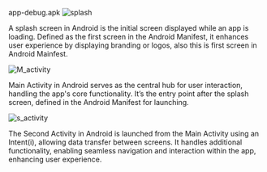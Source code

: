 app-debug.apk
![splash](https://github.com/user-attachments/assets/4b79e772-dcdf-4aeb-b4cf-1c6cb6c64948)

A splash screen in Android is the initial screen displayed while an app is loading. Defined as the first screen in the Android Manifest, it enhances user experience by displaying branding or logos, also this is first screen in Android Mainfest.

![M_activity](https://github.com/user-attachments/assets/52d65837-f94f-46aa-95bf-1583188eaa4f)

Main Activity in Android serves as the central hub for user interaction, handling the app's core functionality. It’s the entry point after the splash screen, defined in the Android Manifest for launching.

![s_activity](https://github.com/user-attachments/assets/79cc6728-7e75-4075-ade8-cc7879009165)

The Second Activity in Android is launched from the Main Activity using an Intent(i), allowing data transfer between screens. It handles additional functionality, enabling seamless navigation and interaction within the app, enhancing user experience.
